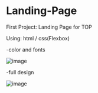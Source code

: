 # Landing-Page
First Project: Landing Page for TOP

Using: html / css(Flexbox)

-color and fonts

![image](https://user-images.githubusercontent.com/62804947/193145066-45938643-c973-4c85-97a0-1a4a3168f0d3.png)

-full design

![image](https://user-images.githubusercontent.com/62804947/193145127-9df73734-ac9f-4cf6-8e0f-68a95f71d12a.png)
